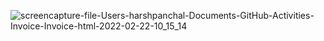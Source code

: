 ![screencapture-file-Users-harshpanchal-Documents-GitHub-Activities-Invoice-Invoice-html-2022-02-22-10_15_14](https://user-images.githubusercontent.com/75268993/155064683-7e4e67e7-5765-42e3-8f80-1e2d48cc799a.png)
